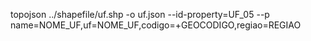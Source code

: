topojson ../shapefile/uf.shp -o uf.json --id-property=UF_05 --p name=NOME_UF,uf=NOME_UF,codigo=+GEOCODIGO,regiao=REGIAO